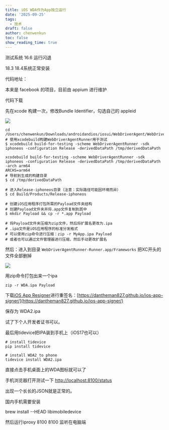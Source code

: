 ```yaml
---
title: iOS WDA作为App独立运行
date: '2025-09-25'
tags:
  - 技术
draft: false
author: chenwenkun
toc: false
show_reading_time: true
---
```

测试系统 16.6 运行闪退

18.3 18.4系统正常安装

代码地址：

本来是 facebook 的项目，目前由 appium 进行维护

代码下载

先在xcode 构建一次，修改Bundle Identifier，勾选自己的 appleid

![](https://prod-files-secure.s3.us-west-2.amazonaws.com/c205fb54-92b2-4987-8be3-972b67d27acc/cb756a73-27bc-4b0d-951a-858df3344b59/image.png?X-Amz-Algorithm=AWS4-HMAC-SHA256&X-Amz-Content-Sha256=UNSIGNED-PAYLOAD&X-Amz-Credential=ASIAZI2LB466YY2FVSBW%2F20251022%2Fus-west-2%2Fs3%2Faws4_request&X-Amz-Date=20251022T061711Z&X-Amz-Expires=3600&X-Amz-Security-Token=IQoJb3JpZ2luX2VjEGkaCXVzLXdlc3QtMiJHMEUCIQDJ0Y3ZpPGfiLx8d5dPddmqe98vu9Y2%2FwIT1ax3rXpc0gIgIGujtOtpT074wqc2tvz5vmSGblGjEE8WH7DsFf2L1jsq%2FwMIIhAAGgw2Mzc0MjMxODM4MDUiDOJ3nM2lETS7FVpo8ircA%2BRMiij8p%2Bcorc9a6Kyajr%2BSmVeSo%2BvxD16%2FPzRYl9FuknNyhzBwC7SeixqCqEi03kjyU7Pqb6qF%2FCadcWiAe5M1fs%2BktwwSIm%2Fcd2714r3iOOWCB8loFqFBBTza3NmTJCNTPjRi8gsGJfIErTvF75HNQYVqGyi5MnAslqqUR%2BBm7lOQH03foGLURYXEyVGCmorncRWOeE%2FkirB58bnPmPE%2BdqaTBl37M1XWa1GoQOCclmpd6kOc3HkFHvLHDt5pcRPuP3dqGZR64fN3suOnlE33sj7A%2FE3DKyZMMb4pWtaitMWVyI26Vdsq5gpsKjhycdRhNlEJQQWYHCZLk5QPF%2BnPM5gWFQavITEIqh4R6qvcZJP4aKrnTdk6566e4yfnkSHXFON%2FFKMZSNFxZ5IaTDEii%2F6yEOdF4uaFeUx7WN1P7ApigmOPQHQEbzb5bbonKTQ2nH3gTx6dIpudYdYisJvztGKAV0xyRsTlWshJxwDJ6jlN9SvBPlwjaIdG96QGhWe92fk0zo5vA2studccttSO2q5j%2FBJkKYMtqb9NQssgRsPNdUBT7Vbg%2Fj5FR9mmmxHRY%2FEeoptPeUJD%2FjSrS5lc3clNs29OMb%2FJ2VBYwa3uaMf4NZLVBZKD2PaeMILN4McGOqUBKAt3vBgEwQ9FtKg9Uq9VsUtBDRS7nGYThztDgP4fa9%2FwJJo6b2CPFPGV7bk5Zmu76YwC7AYi9GQPRptPmoCbmQqq93kLt85dQ7bZf8hLPyLsemrAerEub8CSh1KniLK2cwEPchRs18MyiQ2qXi7RoTnWEwG2ite7N4kE3FiX60eRkOVFuw84ZlXpNm%2B9qXt4FWFqAoTvzV%2BXDrPjiVq8BHxfEHTE&X-Amz-Signature=6c15fdc39da6b1a5404d239b81c96077fdfed8efaac920cb693ce284815b344e&X-Amz-SignedHeaders=host&x-amz-checksum-mode=ENABLED&x-id=GetObject)

```shell
cd /Users/chenwenkun/Downloads/androidandios/iosui/WebDriverAgent/WebDriverAgent
# 使用xcodebuild构建WebDriverAgentRunner用于测试
$ xcodebuild build-for-testing -scheme WebDriverAgentRunner -sdk iphoneos -configuration Release -derivedDataPath /tmp/derivedDataPath

xcodebuild build-for-testing -scheme WebDriverAgentRunner -sdk iphoneos -configuration Release -derivedDataPath /tmp/derivedDataPath -arch arm64
ARCHS=arm64
# 导航到生成的构建目录
$ cd /tmp/derivedDataPath

# 进入Release-iphoneos目录（注意：实际路径可能因环境而异）
$ cd Build/Products/Release-iphoneos

# 创建iOS应用程序打包所需的Payload文件夹结构
# 创建Payload文件夹并将.app文件复制到其中
$ mkdir Payload && cp -r *.app Payload

# 将Payload文件夹压缩为zip文件，然后将扩展名更改为.ipa
# .ipa文件是iOS应用程序的标准分发格式
# 可以使用zip命令进行压缩：zip -r MyApp.ipa Payload
# 或者也可以通过文件管理器进行压缩，然后手动更改扩展名
```

然后：进入到目录 `WebDriverAgentRunner-Runner.app/Frameworks` 把XC开头的文件全部删掉

![](https://prod-files-secure.s3.us-west-2.amazonaws.com/c205fb54-92b2-4987-8be3-972b67d27acc/358b8d2b-1bfe-4fb9-beb5-83e1de5f201e/image.png?X-Amz-Algorithm=AWS4-HMAC-SHA256&X-Amz-Content-Sha256=UNSIGNED-PAYLOAD&X-Amz-Credential=ASIAZI2LB466YY2FVSBW%2F20251022%2Fus-west-2%2Fs3%2Faws4_request&X-Amz-Date=20251022T061711Z&X-Amz-Expires=3600&X-Amz-Security-Token=IQoJb3JpZ2luX2VjEGkaCXVzLXdlc3QtMiJHMEUCIQDJ0Y3ZpPGfiLx8d5dPddmqe98vu9Y2%2FwIT1ax3rXpc0gIgIGujtOtpT074wqc2tvz5vmSGblGjEE8WH7DsFf2L1jsq%2FwMIIhAAGgw2Mzc0MjMxODM4MDUiDOJ3nM2lETS7FVpo8ircA%2BRMiij8p%2Bcorc9a6Kyajr%2BSmVeSo%2BvxD16%2FPzRYl9FuknNyhzBwC7SeixqCqEi03kjyU7Pqb6qF%2FCadcWiAe5M1fs%2BktwwSIm%2Fcd2714r3iOOWCB8loFqFBBTza3NmTJCNTPjRi8gsGJfIErTvF75HNQYVqGyi5MnAslqqUR%2BBm7lOQH03foGLURYXEyVGCmorncRWOeE%2FkirB58bnPmPE%2BdqaTBl37M1XWa1GoQOCclmpd6kOc3HkFHvLHDt5pcRPuP3dqGZR64fN3suOnlE33sj7A%2FE3DKyZMMb4pWtaitMWVyI26Vdsq5gpsKjhycdRhNlEJQQWYHCZLk5QPF%2BnPM5gWFQavITEIqh4R6qvcZJP4aKrnTdk6566e4yfnkSHXFON%2FFKMZSNFxZ5IaTDEii%2F6yEOdF4uaFeUx7WN1P7ApigmOPQHQEbzb5bbonKTQ2nH3gTx6dIpudYdYisJvztGKAV0xyRsTlWshJxwDJ6jlN9SvBPlwjaIdG96QGhWe92fk0zo5vA2studccttSO2q5j%2FBJkKYMtqb9NQssgRsPNdUBT7Vbg%2Fj5FR9mmmxHRY%2FEeoptPeUJD%2FjSrS5lc3clNs29OMb%2FJ2VBYwa3uaMf4NZLVBZKD2PaeMILN4McGOqUBKAt3vBgEwQ9FtKg9Uq9VsUtBDRS7nGYThztDgP4fa9%2FwJJo6b2CPFPGV7bk5Zmu76YwC7AYi9GQPRptPmoCbmQqq93kLt85dQ7bZf8hLPyLsemrAerEub8CSh1KniLK2cwEPchRs18MyiQ2qXi7RoTnWEwG2ite7N4kE3FiX60eRkOVFuw84ZlXpNm%2B9qXt4FWFqAoTvzV%2BXDrPjiVq8BHxfEHTE&X-Amz-Signature=02fe1bc919a8c78fab2af43cadee95b3d372cf0e714144aa346b75bc9a3faf35&X-Amz-SignedHeaders=host&x-amz-checksum-mode=ENABLED&x-id=GetObject)

用zip命令打包出来一个ipa

```shell
zip -r WDA.ipa Payload
```

下载[iOS App Resigner](https://zhida.zhihu.com/search?content_id=237756070&content_type=Article&match_order=1&q=iOS%20App%20Resigner&zd_token=eyJhbGciOiJIUzI1NiIsInR5cCI6IkpXVCJ9.eyJpc3MiOiJ6aGlkYV9zZXJ2ZXIiLCJleHAiOjE3NDQzNTQ0ODAsInEiOiJpT1MgQXBwIFJlc2lnbmVyIiwiemhpZGFfc291cmNlIjoiZW50aXR5IiwiY29udGVudF9pZCI6MjM3NzU2MDcwLCJjb250ZW50X3R5cGUiOiJBcnRpY2xlIiwibWF0Y2hfb3JkZXIiOjEsInpkX3Rva2VuIjpudWxsfQ.XGwOKX0ujlvhojSuRT3SlA0sDFnQK-FxDJr60CX6YqU&zhida_source=entity)进行重签名：[https://dantheman827.github.io/ios-app-signer/](https://dantheman827.github.io/ios-app-signer/)

保存为 WDA2.ipa

试了下个人开发者证书可以。

最后用tidevice把IPA装到手机上（iOS17也可以）

```shell
# install tidevice
pip install tidevice

# install WDA2 to phone
tidevice install WDA2.ipa
```

直接点击手机桌面上的WDA图标就可以了

手机浏览器打开测试一下 [http://localhost:8100/status](http://localhost:8100/status)

出现一个长长的JSON就是正常的。

国内手机需要安装

brew install --HEAD libimobiledevice

然后运行iproxy 8100 8100 监听在电脑端
